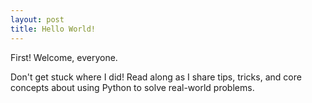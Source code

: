 ```yaml
---
layout: post
title: Hello World!
---
```


First! Welcome, everyone.

Don't get stuck where I did! Read along as I share tips, tricks, and core concepts about using Python to solve real-world problems.
